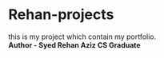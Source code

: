 # Rehan-projects

this is my project which contain my portfolio.
<br>
<b>Author - Syed Rehan Aziz </b>
<b>CS Graduate</b>
